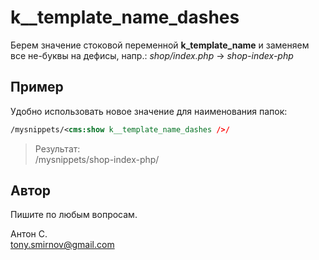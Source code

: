 # k__template_name_dashes

Берем значение стоковой переменной **k_template_name** и заменяем все не-буквы на дефисы, напр.: *shop/index.php* → *shop-index-php*

## Пример

Удобно использовать новое значение для наименования папок:

```xml
/mysnippets/<cms:show k__template_name_dashes />/
```

> Результат:\
> /mysnippets/shop-index-php/

## Автор

Пишите по любым вопросам.

Антон С.\
tony.smirnov@gmail.com
